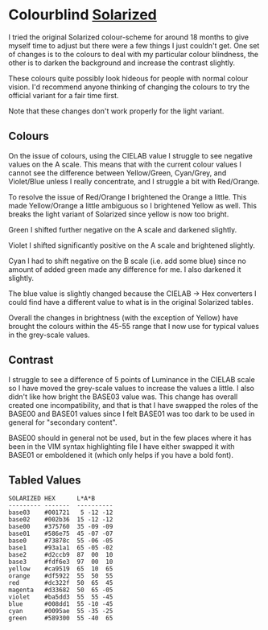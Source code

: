 # Colourblind [Solarized](https://github.com/altercation/solarized)

I tried the original Solarized colour-scheme for around 18 months to give
myself time to adjust but there were a few things I just couldn't get.  One
set of changes is to the colours to deal with my particular colour blindness,
the other is to darken the background and increase the contrast slightly.

These colours quite possibly look hideous for people with normal colour vision.
I'd recommend anyone thinking of changing the colours to try the official
variant for a fair time first.

Note that these changes don't work properly for the light variant.

## Colours

On the issue of colours, using the CIELAB value I struggle to see negative
values on the A scale.  This means that with the current colour values I
cannot see the difference between Yellow/Green, Cyan/Grey, and Violet/Blue
unless I really concentrate, and I struggle a bit with Red/Orange.

To resolve the issue of Red/Orange I brightened the Orange a little.  This
made Yellow/Orange a little ambiguous so I brightened Yellow as well.  This
breaks the light variant of Solarized since yellow is now too bright.

Green I shifted further negative on the A scale and darkened slightly.

Violet I shifted significantly positive on the A scale and brightened slightly.

Cyan I had to shift negative on the B scale (i.e. add some blue) since no
amount of added green made any difference for me.  I also darkened it
slightly.

The blue value is slightly changed because the CIELAB -> Hex converters I
could find have a different value to what is in the original Solarized tables.

Overall the changes in brightness (with the exception of Yellow) have brought
the colours within the 45-55 range that I now use for typical values in the
grey-scale values.

## Contrast

I struggle to see a difference of 5 points of Luminance in the CIELAB scale so
I have moved the grey-scale values to increase the values a little.  I also
didn't like how bright the BASE03 value was.  This change has overall created
one incompatibility, and that is that I have swapped the roles of the BASE00
and BASE01 values since I felt BASE01 was too dark to be used in general for
"secondary content".

BASE00 should in general not be used, but in the few places where it has been
in the VIM syntax highlighting file I have either swapped it with BASE01 or
emboldened it (which only helps if you have a bold font).

## Tabled Values

    SOLARIZED HEX      L*A*B
    --------- -------  ----------
    base03    #001721   5 -12 -12
    base02    #002b36  15 -12 -12
    base00    #375760  35 -09 -09
    base01    #586e75  45 -07 -07
    base0     #73878c  55 -06 -05
    base1     #93a1a1  65 -05 -02
    base2     #d2ccb9  87  00  10
    base3     #fdf6e3  97  00  10
    yellow    #ca9519  65  10  65
    orange    #df5922  55  50  55
    red       #dc322f  50  65  45
    magenta   #d33682  50  65 -05
    violet    #ba5dd3  55  55 -45
    blue      #008dd1  55 -10 -45
    cyan      #0095ae  55 -35 -25
    green     #589300  55 -40  65

